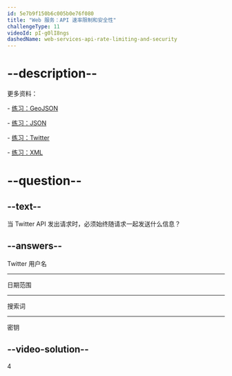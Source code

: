 ```yaml
---
id: 5e7b9f150b6c005b0e76f080
title: "Web 服务：API 速率限制和安全性"
challengeType: 11
videoId: pI-g0lI8ngs
dashedName: web-services-api-rate-limiting-and-security
---
```


# --description--

更多资料：

\- [练习：GeoJSON](https://www.youtube.com/watch?v=TJGJN0T8tak)

\- [练习：JSON](https://www.youtube.com/watch?v=vTmw5RtfGMY)

\- [练习：Twitter](https://www.youtube.com/watch?v=2c7YwhvpCro)

\- [练习：XML](https://www.youtube.com/watch?v=AopYOlDa-vY)

# --question--

## --text--

当 Twitter API 发出请求时，必须始终随请求一起发送什么信息？

## --answers--

Twitter 用户名

---

日期范围

---

搜索词

---

密钥

## --video-solution--

4
